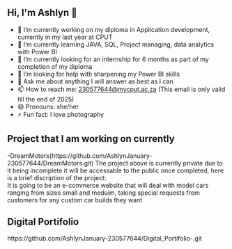 ## Hi, I'm Ashlyn 👋

- 🔭 I’m currently working on my diploma in Application development, currently in my last year at CPUT
- 🌱 I’m currently learning JAVA, SQL, Project managing, data analytics with Power BI
- 👯 I’m currently looking for an internship for 6 months as part of my completion of my diploma
- 🤔 I’m looking for help with sharpening my Power BI skills 
- 💬 Ask me about anything I will answer as best as I can 
- 📫 How to reach me: 230577644@mycput.ac.za (This email is only valid till the end of 2025)
- 😄 Pronouns: she/her
- ⚡ Fun fact: I love photography 
<h2>Project that I am working on currently</h2>
-DreamMotors(https://github.com/AshlynJanuary-230577644/DreamMotors.git)
The project above is currently private due to it being incomplete it will be accessable to the public once completed, here is a brief discription of the project:<br/>
It is going to be an e-commerce website that will deal with model cars ranging from sizes small and meduim, taking special requests from customers for any custom car builds they want
<br/>
<h2>Digital Portifolio</h2>
https://github.com/AshlynJanuary-230577644/Digital_Portifolio-.git
